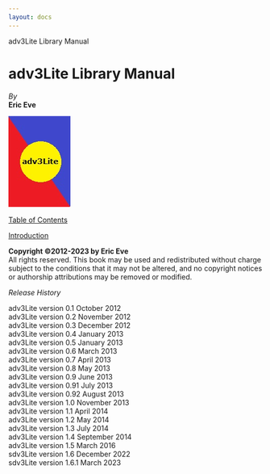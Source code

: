 ```yaml
---
layout: docs
---
```

adv3Lite Library Manual

# adv3Lite Library Manual

  
  
<span class="tall">*By*</span>  
**Eric Eve**  
  
  
  
![](mancover.jpg)  
  
  
  
[Table of Contents](toc.html)  
  
[Introduction](docs-intro.html)  
  
  
  
  
  
**Copyright ©2012-2023 by Eric Eve**  
All rights reserved. This book may be used and redistributed without
charge subject to the conditions that it may not be altered, and no
copyright notices or authorship attributions may be removed or
modified.  
  
  
*Release History*  
  
adv3Lite version 0.1 October 2012  
adv3Lite version 0.2 November 2012  
adv3Lite version 0.3 December 2012  
adv3Lite version 0.4 January 2013  
adv3Lite version 0.5 January 2013  
adv3Lite version 0.6 March 2013  
adv3Lite version 0.7 April 2013  
adv3Lite version 0.8 May 2013  
adv3Lite version 0.9 June 2013  
adv3Lite version 0.91 July 2013  
adv3Lite version 0.92 August 2013  
adv3Lite version 1.0 November 2013  
adv3Lite version 1.1 April 2014  
adv3Lite version 1.2 May 2014  
adv3Lite version 1.3 July 2014  
adv3Lite version 1.4 September 2014  
adv3Lite version 1.5 March 2016  
sdv3Lite version 1.6 December 2022  
sdv3Lite version 1.6.1 March 2023  
